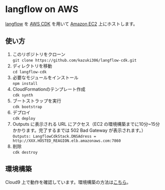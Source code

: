 # langflow on AWS

[langflow](https://github.com/logspace-ai/langflow) を [AWS CDK](https://aws.amazon.com/jp/cdk/) を用いて [Amazon EC2](https://aws.amazon.com/jp/ec2/) 上にホストします。

## 使い方

1. このリポジトリをクローン  
```git clone https://github.com/kazuki306/langflow-cdk.git```
1. ディレクトリを移動  
```cd langflow-cdk```
1. 必要なモジュールをインストール  
```npm install```
1. CloudFormationのテンプレート作成  
```cdk synth```
1. ブートストラップを実行  
```cdk bootstrap```
1. デプロイ  
```cdk deploy```
1. Outputs に表示される URL にアクセス（EC2 の環境構築までに10分~15分かかります。完了するまでは 502 Bad Gateway が表示されます。）  
```Outputs: LangflowCdkStack.DNSAdress = http://XXX.HOSTED_REAGION.elb.amazonaws.com:7860```
1. 削除  
```cdk destroy```

## 環境構築
Cloud9 上で動作を確認しています。環境構築の方法は[こちら](https://docs.aws.amazon.com/ja_jp/cloud9/latest/user-guide/sample-cdk.html)。
